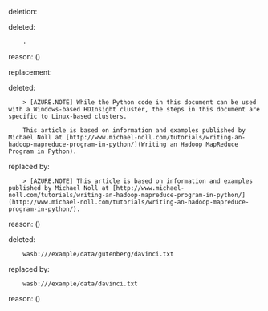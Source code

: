 deletion:

deleted:

		.

reason: ()

replacement:

deleted:

		> [AZURE.NOTE] While the Python code in this document can be used with a Windows-based HDInsight cluster, the steps in this document are specific to Linux-based clusters.
		
		This article is based on information and examples published by Michael Noll at [http://www.michael-noll.com/tutorials/writing-an-hadoop-mapreduce-program-in-python/](Writing an Hadoop MapReduce Program in Python).

replaced by:

		> [AZURE.NOTE] This article is based on information and examples published by Michael Noll at [http://www.michael-noll.com/tutorials/writing-an-hadoop-mapreduce-program-in-python/](http://www.michael-noll.com/tutorials/writing-an-hadoop-mapreduce-program-in-python/).

reason: ()

deleted:

		wasb:///example/data/gutenberg/davinci.txt

replaced by:

		wasb:///example/data/davinci.txt

reason: ()

